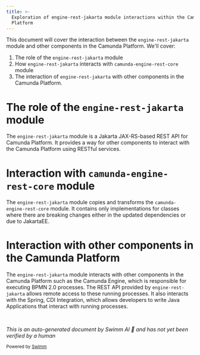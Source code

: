 ```yaml
---
title: >-
  Exploration of engine-rest-jakarta module interactions within the Camunda
  Platform
---
```

This document will cover the interaction between the `engine-rest-jakarta` module and other components in the Camunda Platform. We'll cover:

1. The role of the `engine-rest-jakarta` module
2. How `engine-rest-jakarta` interacts with `camunda-engine-rest-core` module
3. The interaction of `engine-rest-jakarta` with other components in the Camunda Platform.

# The role of the `engine-rest-jakarta` module

The `engine-rest-jakarta` module is a Jakarta JAX-RS-based REST API for Camunda Platform. It provides a way for other components to interact with the Camunda Platform using RESTful services.

# Interaction with `camunda-engine-rest-core` module

The `engine-rest-jakarta` module copies and transforms the `camunda-engine-rest-core` module. It contains only implementations for classes where there are breaking changes either in the updated dependencies or due to JakartaEE.

# Interaction with other components in the Camunda Platform

The `engine-rest-jakarta` module interacts with other components in the Camunda Platform such as the Camunda Engine, which is responsible for executing BPMN 2.0 processes. The REST API provided by `engine-rest-jakarta` allows remote access to these running processes. It also interacts with the Spring, CDI Integration, which allows developers to write Java Applications that interact with running processes.

&nbsp;

*This is an auto-generated document by Swimm AI 🌊 and has not yet been verified by a human*

<SwmMeta version="3.0.0" repo-id="Z2l0aHViJTNBJTNBREVNTy1jYW11bmRhLWJwbS1wbGF0Zm9ybSUzQSUzQXN3aW1taW8=" repo-name="DEMO-camunda-bpm-platform"><sup>Powered by [Swimm](/)</sup></SwmMeta>
